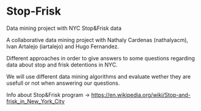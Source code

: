# Stop-Frisk
Data mining project with NYC Stop&amp;Frisk data

A collaborative data mining project with Nathaly Cardenas (nathalyacm), Ivan Artalejo (iartalejo) and Hugo Fernandez.

Different approaches in order to give answers to some questions regarding data about stop and frisk detentions in NYC.

We will use different data mining algorithms and evaluate wether they are usefull or not when answering our questions.

Info about Stop&amp;Frisk program -> https://en.wikipedia.org/wiki/Stop-and-frisk_in_New_York_City

